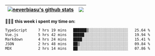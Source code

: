 | <a href="https://github.com/neverbiasu"><img align="center" src="https://github-readme-stats.vercel.app/api?username=neverbiasu&theme=catppuccin_mocha&show_icons=true&hide_border=true&count_private=true" alt="neverbiasu's github stats" /></a> | <a href="https://github.com/neverbiasu"><img align="center" src="https://github-readme-stats.vercel.app/api/top-langs/?username=neverbiasu&theme=catppuccin_mocha&show_icons=true&hide_border=true&layout=compact" /></a> |
| ------------- | ------------- |

👨🏾‍💻 **this week i spent my time on:**
<!--START_SECTION:waka-->

```txt
TypeScript     7 hrs 19 mins   ██████▒░░░░░░░░░░░░░░░░░░   25.64 %
Vue.js         5 hrs 42 mins   █████░░░░░░░░░░░░░░░░░░░░   19.94 %
Markdown       4 hrs 24 mins   ████░░░░░░░░░░░░░░░░░░░░░   15.41 %
JSON           2 hrs 48 mins   ██▒░░░░░░░░░░░░░░░░░░░░░░   09.84 %
MDX            2 hrs 14 mins   ██░░░░░░░░░░░░░░░░░░░░░░░   07.86 %
```

<!--END_SECTION:waka-->
